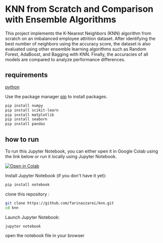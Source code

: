 # KNN from Scratch and Comparison with Ensemble Algorithms

This project implements the K-Nearest Neighbors (KNN) algorithm from scratch on an imbalanced employee attrition dataset.
After identifying the best number of neighbors using the accuracy score, the dataset is also evaluated using other ensemble
learning algorithms such as Random Forest, AdaBoost, and Bagging with KNN. Finally, the accuracies of all models are
compared to analyze performance differences.




## requirements
[python](https://www.python.org/downloads/)

Use the package manager [pip](https://pip.pypa.io/en/stable/) to install packages.

```bash
pip install numpy
pip install scikit-learn
pip install matplotlib
pip install seaborn
pip install pandas
```

## how to run
To run this Jupyter Notebook, you can either open it in Google Colab using the link below or run it locally using Jupyter Notebook.

[![Open in Colab](https://colab.research.google.com/assets/colab-badge.svg)](https://colab.research.google.com/github/farinazzarei/knn/blob/main/knn-from-scratch.ipynb)

Install Jupyter Notebook (if you don't have it yet):

```bash
pip install notebook
```
clone this repository :
```bash
git clone https://github.com/farinazzarei/knn.git
cd knn
```
Launch Jupyter Notebook:
```bash
jupyter notebook
```
open the notebook file in your browser 
